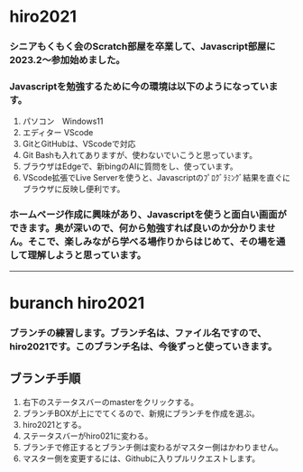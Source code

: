 # hiro2021
### シニアもくもく会のScratch部屋を卒業して、Javascript部屋に2023.2～参加始めました。
### Javascriptを勉強するために今の環境は以下のようになっています。
1. パソコン　Windows11
2. エディター VScode
3. GitとGitHubは、VScodeで対応
4. Git Bashも入れてありますが、使わないでいこうと思っています。
5. ブラウザはEdgeで、新bingのAIに質問をし、使っています。
6. VScode拡張でLive Serverを使うと、Javascriptのﾌﾟﾛｸﾞﾗﾐﾝｸﾞ結果を直ぐにブラウザに反映し便利です。
### ホームページ作成に興味があり、Javascriptを使うと面白い画面ができます。奥が深いので、何から勉強すれば良いのか分かりません。そこで、楽しみながら学べる場作りからはじめて、その場を通して理解しようと思っています。
***
# buranch hiro2021
### ブランチの練習します。ブランチ名は、ファイル名ですので、hiro2021です。このブランチ名は、今後ずっと使っていきます。
## ブランチ手順
1. 右下のステータスバーのmasterをクリックする。
2. ブランチBOXが上にでてくるので、新規にブランチを作成を選ぶ。
3. hiro2021とする。
4. ステータスバーがhiro021に変わる。
5. ブランチで修正するとブランチ側は変わるがマスター側はかわりません。
6. マスター側を変更するには、Githubに入りプルリクエストします。